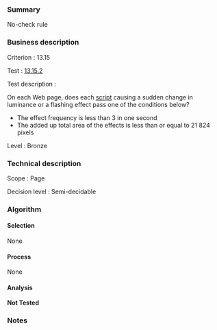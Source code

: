 ### Summary

No-check rule

### Business description

Criterion : 13.15

Test : [13.15.2](http://www.accessiweb.org/index.php/accessiweb-22-english-version.html#test-13-15-2)

Test description :

On each Web page, does each [script](http://www.accessiweb.org/index.php/glossary-76.html#mScript) causing a sudden change in luminance or a flashing effect pass one of the conditions below?

 * The effect frequency is less than 3 in one second
 * The added up total area of the effects is less than or equal to 21 824 pixels

Level : Bronze 

### Technical description

Scope : Page

Decision level : Semi-decidable

### Algorithm

#### Selection

None

#### Process

None

#### Analysis

**Not Tested**

### Notes

